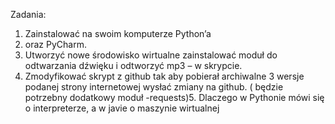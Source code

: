 Zadania:
 1. Zainstalować na swoim komputerze Python’a 
2. oraz PyCharm. 
3. Utworzyć nowe środowisko wirtualne zainstalować moduł do odtwarzania dźwięku i odtworzyć mp3 – w skrypcie. 
4. Zmodyfikować skrypt z github tak aby pobierał archiwalne 3 wersje podanej strony internetowej wysłać zmiany na github. ( będzie potrzebny dodatkowy moduł -requests)5. Dlaczego w Pythonie mówi się o interpreterze, a w javie o maszynie wirtualnej
